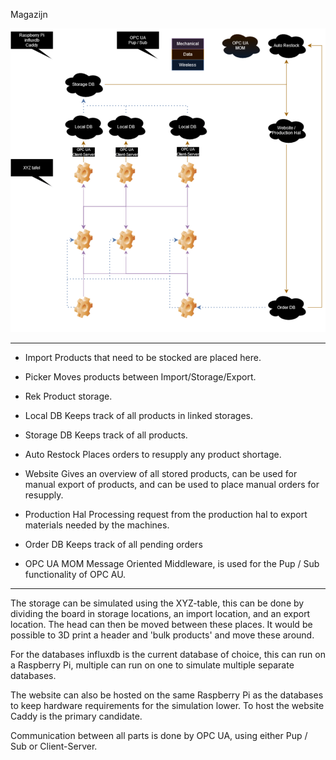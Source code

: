 



Magazijn


![Flowchart](Pictures/Magazijn.png)


---


* Import
Products that need to be stocked are placed here.

* Picker
Moves products between Import/Storage/Export.

* Rek
Product storage.

* Local DB
Keeps track of all products in linked storages.

* Storage DB
Keeps track of all products.

* Auto Restock
Places orders to resupply any product shortage.

* Website
Gives an overview of all stored products, can be used for manual export of products, and can be used to place manual orders for resupply.

* Production Hal
Processing request from the production hal to export materials needed by the machines.

* Order DB
Keeps track of all pending orders

* OPC UA MOM
Message Oriented Middleware, is used for the Pup / Sub functionality of OPC AU. 





---


The storage can be simulated using the XYZ-table, this can be done by dividing the board in storage locations, an import location, and an export location. The head can then be moved between these places. It would be possible to 3D print a header and 'bulk products' and move these around.


For the databases influxdb is the current database of choice, this can run on a Raspberry Pi, multiple can run on one to simulate multiple separate databases.


The website can also be hosted on the same Raspberry Pi as the databases to keep hardware requirements for the simulation lower. To host the website Caddy is the primary candidate.


Communication between all parts is done by OPC UA, using either Pup / Sub or Client-Server.




